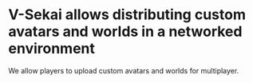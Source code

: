 # V-Sekai allows distributing custom avatars and worlds in a networked environment

We allow players to upload custom avatars and worlds for multiplayer.
